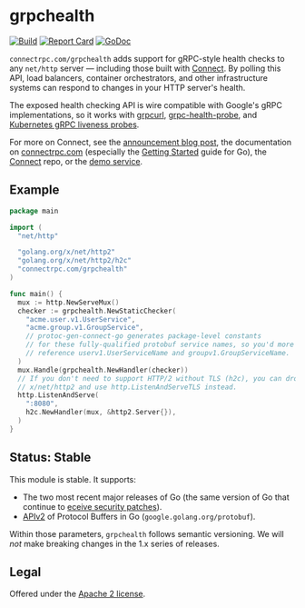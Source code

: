 grpchealth
==========

[![Build](https://github.com/connectrpc/grpchealth-go/actions/workflows/ci.yaml/badge.svg?branch=main)](https://github.com/connectrpc/grpchealth-go/actions/workflows/ci.yaml)
[![Report Card](https://goreportcard.com/badge/connectrpc.com/grpchealth)](https://goreportcard.com/report/connectrpc.com/grpchealth)
[![GoDoc](https://pkg.go.dev/badge/connectrpc.com/grpchealth.svg)](https://pkg.go.dev/connectrpc.com/grpchealth)

`connectrpc.com/grpchealth` adds support for gRPC-style health checks to any
`net/http` server &mdash; including those built with [Connect][connect]. By
polling this API, load balancers, container orchestrators, and other
infrastructure systems can respond to changes in your HTTP server's health.

The exposed health checking API is wire compatible with Google's gRPC
implementations, so it works with [grpcurl], [grpc-health-probe], and
[Kubernetes gRPC liveness probes][k8s-liveness].

For more on Connect, see the [announcement blog post][blog], the documentation
on [connectrpc.com][docs] (especially the [Getting Started] guide for Go), the
[Connect][connect] repo, or the [demo service][examples-go].

## Example

```go
package main

import (
  "net/http"

  "golang.org/x/net/http2"
  "golang.org/x/net/http2/h2c"
  "connectrpc.com/grpchealth"
)

func main() {
  mux := http.NewServeMux()
  checker := grpchealth.NewStaticChecker(
    "acme.user.v1.UserService",
    "acme.group.v1.GroupService",
    // protoc-gen-connect-go generates package-level constants
    // for these fully-qualified protobuf service names, so you'd more likely
    // reference userv1.UserServiceName and groupv1.GroupServiceName.
  )
  mux.Handle(grpchealth.NewHandler(checker))
  // If you don't need to support HTTP/2 without TLS (h2c), you can drop
  // x/net/http2 and use http.ListenAndServeTLS instead.
  http.ListenAndServe(
    ":8080",
    h2c.NewHandler(mux, &http2.Server{}),
  )
}
```

## Status: Stable

This module is stable. It supports:

* The two most recent major releases of Go (the same version of Go that continue to
  [eceive security patches][go-support-policy]).
* [APIv2] of Protocol Buffers in Go (`google.golang.org/protobuf`).

Within those parameters, `grpchealth` follows semantic versioning.
We will _not_ make breaking changes in the 1.x series of releases.

## Legal

Offered under the [Apache 2 license][license].

[APIv2]: https://blog.golang.org/protobuf-apiv2
[Getting Started]: https://connectrpc.com/go/getting-started
[blog]: https://buf.build/blog/connect-a-better-grpc
[connect]: https://github.com/connectrpc/connect-go
[examples-go]: https://github.com/connectrpc/examples-go
[docs]: https://connectrpc.com
[go-support-policy]: https://golang.org/doc/devel/release#policy
[grpc-health-probe]: https://github.com/grpc-ecosystem/grpc-health-probe/
[grpcurl]: https://github.com/fullstorydev/grpcurl
[k8s-liveness]: https://kubernetes.io/docs/tasks/configure-pod-container/configure-liveness-readiness-startup-probes/#define-a-grpc-liveness-probe
[license]: https://github.com/connectrpc/grpchealth-go/blob/main/LICENSE.txt
